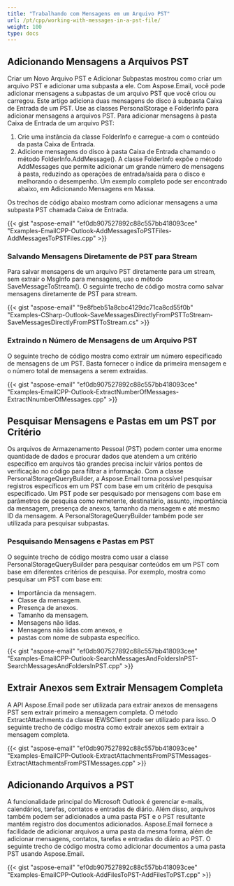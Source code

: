 ```yaml
---
title: "Trabalhando com Mensagens em um Arquivo PST"
url: /pt/cpp/working-with-messages-in-a-pst-file/
weight: 100
type: docs
---
```


## **Adicionando Mensagens a Arquivos PST**
Criar um Novo Arquivo PST e Adicionar Subpastas mostrou como criar um arquivo PST e adicionar uma subpasta a ele. Com Aspose.Email, você pode adicionar mensagens a subpastas de um arquivo PST que você criou ou carregou. Este artigo adiciona duas mensagens do disco à subpasta Caixa de Entrada de um PST. Use as classes PersonalStorage e FolderInfo para adicionar mensagens a arquivos PST. Para adicionar mensagens à pasta Caixa de Entrada de um arquivo PST:

1. Crie uma instância da classe FolderInfo e carregue-a com o conteúdo da pasta Caixa de Entrada.
1. Adicione mensagens do disco à pasta Caixa de Entrada chamando o método FolderInfo.AddMessage(). A classe FolderInfo expõe o método AddMessages que permite adicionar um grande número de mensagens à pasta, reduzindo as operações de entrada/saída para o disco e melhorando o desempenho. Um exemplo completo pode ser encontrado abaixo, em Adicionando Mensagens em Massa.

Os trechos de código abaixo mostram como adicionar mensagens a uma subpasta PST chamada Caixa de Entrada.

{{< gist "aspose-email" "ef0db907527892c88c557bb418093cee" "Examples-EmailCPP-Outlook-AddMessagesToPSTFiles-AddMessagesToPSTFiles.cpp" >}}
### **Salvando Mensagens Diretamente de PST para Stream**
Para salvar mensagens de um arquivo PST diretamente para um stream, sem extrair o MsgInfo para mensagens, use o método SaveMessageToStream(). O seguinte trecho de código mostra como salvar mensagens diretamente de PST para stream.

{{< gist "aspose-email" "9e8fbeb51a8cbc4129dc71ca8cd55f0b" "Examples-CSharp-Outlook-SaveMessagesDirectlyFromPSTToStream-SaveMessagesDirectlyFromPSTToStream.cs" >}}
### **Extraindo n Número de Mensagens de um Arquivo PST**
O seguinte trecho de código mostra como extrair um número especificado de mensagens de um PST. Basta fornecer o índice da primeira mensagem e o número total de mensagens a serem extraídas.

{{< gist "aspose-email" "ef0db907527892c88c557bb418093cee" "Examples-EmailCPP-Outlook-ExtractNumberOfMessages-ExtractNnumberOfMessages.cpp" >}}
## **Pesquisar Mensagens e Pastas em um PST por Critério**
Os arquivos de Armazenamento Pessoal (PST) podem conter uma enorme quantidade de dados e procurar dados que atendem a um critério específico em arquivos tão grandes precisa incluir vários pontos de verificação no código para filtrar a informação. Com a classe PersonalStorageQueryBuilder, a Aspose.Email torna possível pesquisar registros específicos em um PST com base em um critério de pesquisa especificado. Um PST pode ser pesquisado por mensagens com base em parâmetros de pesquisa como remetente, destinatário, assunto, importância da mensagem, presença de anexos, tamanho da mensagem e até mesmo ID da mensagem. A PersonalStorageQueryBuilder também pode ser utilizada para pesquisar subpastas.
### **Pesquisando Mensagens e Pastas em PST**
O seguinte trecho de código mostra como usar a classe PersonalStorageQueryBuilder para pesquisar conteúdos em um PST com base em diferentes critérios de pesquisa. Por exemplo, mostra como pesquisar um PST com base em:

- Importância da mensagem.
- Classe da mensagem.
- Presença de anexos.
- Tamanho da mensagem.
- Mensagens não lidas.
- Mensagens não lidas com anexos, e
- pastas com nome de subpasta específico.

{{< gist "aspose-email" "ef0db907527892c88c557bb418093cee" "Examples-EmailCPP-Outlook-SearchMessagesAndFoldersInPST-SearchMessagesAndFoldersInPST.cpp" >}}
## **Extrair Anexos sem Extrair Mensagem Completa**
A API Aspose.Email pode ser utilizada para extrair anexos de mensagens PST sem extrair primeiro a mensagem completa. O método ExtractAttachments da classe IEWSClient pode ser utilizado para isso. O seguinte trecho de código mostra como extrair anexos sem extrair a mensagem completa.

{{< gist "aspose-email" "ef0db907527892c88c557bb418093cee" "Examples-EmailCPP-Outlook-ExtractAttachmentsFromPSTMessages-ExtractAttachmentsFromPSTMessages.cpp" >}}
## **Adicionando Arquivos a PST**
A funcionalidade principal do Microsoft Outlook é gerenciar e-mails, calendários, tarefas, contatos e entradas de diário. Além disso, arquivos também podem ser adicionados a uma pasta PST e o PST resultante mantém registro dos documentos adicionados. Aspose.Email fornece a facilidade de adicionar arquivos a uma pasta da mesma forma, além de adicionar mensagens, contatos, tarefas e entradas do diário ao PST. O seguinte trecho de código mostra como adicionar documentos a uma pasta PST usando Aspose.Email.

{{< gist "aspose-email" "ef0db907527892c88c557bb418093cee" "Examples-EmailCPP-Outlook-AddFilesToPST-AddFilesToPST.cpp" >}}